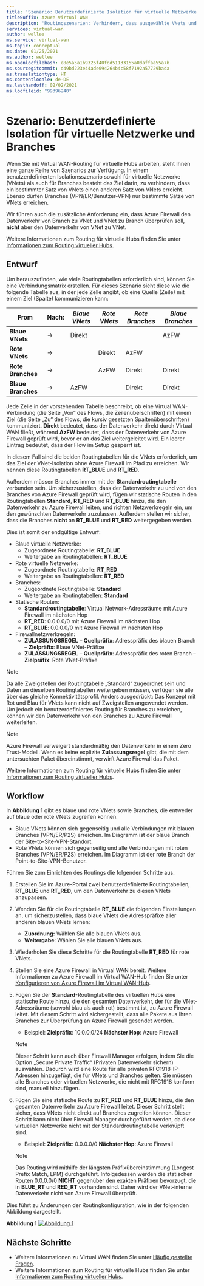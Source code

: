 ```yaml
---
title: 'Szenario: Benutzerdefinierte Isolation für virtuelle Netzwerke und Branches'
titleSuffix: Azure Virtual WAN
description: 'Routingszenarien: Verhindern, dass ausgewählte VNets und Branches einander erreichen können'
services: virtual-wan
author: wellee
ms.service: virtual-wan
ms.topic: conceptual
ms.date: 01/25/2021
ms.author: wellee
ms.openlocfilehash: e8e5a5a1b9325f40fdd51133155a0daffaa55a7b
ms.sourcegitcommit: d49bd223e44ade094264b4c58f7192a57729bada
ms.translationtype: HT
ms.contentlocale: de-DE
ms.lasthandoff: 02/02/2021
ms.locfileid: "99396240"
---
```

# <a name="scenario-custom-isolation-for-virtual-networks-and-branches"></a>Szenario: Benutzerdefinierte Isolation für virtuelle Netzwerke und Branches

Wenn Sie mit Virtual WAN-Routing für virtuelle Hubs arbeiten, steht Ihnen eine ganze Reihe von Szenarios zur Verfügung. In einem benutzerdefinierten Isolationsszenario sowohl für virtuelle Netzwerke (VNets) als auch für Branches besteht das Ziel darin, zu verhindern, dass ein bestimmter Satz von VNets einen anderen Satz von VNets erreicht. Ebenso dürfen Branches (VPN/ER/Benutzer-VPN) nur bestimmte Sätze von VNets erreichen.

Wir führen auch die zusätzliche Anforderung ein, dass Azure Firewall den Datenverkehr von Branch zu VNet und VNet zu Branch überprüfen soll, **nicht** aber den Datenverkehr von VNet zu VNet.  

Weitere Informationen zum Routing für virtuelle Hubs finden Sie unter [Informationen zum Routing virtueller Hubs](about-virtual-hub-routing.md).

## <a name="design"></a><a name="design"></a>Entwurf

Um herauszufinden, wie viele Routingtabellen erforderlich sind, können Sie eine Verbindungsmatrix erstellen. Für dieses Szenario sieht diese wie die folgende Tabelle aus, in der jede Zelle angibt, ob eine Quelle (Zeile) mit einem Ziel (Spalte) kommunizieren kann:

| From | Nach:| *Blaue VNets* | *Rote VNets* | *Rote Branches*| *Blaue Branches*| 
|---|---|---|---|---|---|
| **Blaue VNets** |   &#8594;|   Direkt     |           |   |  AzFW|
| **Rote VNets**  |   &#8594;|              |   Direkt  |  AzFW  | 
| **Rote Branches**   |   &#8594;|   |   AzFW  |  Direkt | Direkt
| **Blaue Branches**| &#8594;| AzFW  |   |Direkt   | Direkt

Jede Zelle in der vorstehenden Tabelle beschreibt, ob eine Virtual WAN-Verbindung (die Seite „Von“ des Flows, die Zeilenüberschriften) mit einem Ziel (die Seite „Zu“ des Flows, die kursiv gesetzten Spaltenüberschriften) kommuniziert. **Direkt** bedeutet, dass der Datenverkehr direkt durch Virtual WAN fließt, während **AzFW** bedeutet, dass der Datenverkehr von Azure Firewall geprüft wird, bevor er an das Ziel weitergeleitet wird. Ein leerer Eintrag bedeutet, dass der Flow im Setup gesperrt ist.

In diesem Fall sind die beiden Routingtabellen für die VNets erforderlich, um das Ziel der VNet-Isolation ohne Azure Firewall im Pfad zu erreichen. Wir nennen diese Routingtabellen **RT_BLUE** und **RT_RED**.

Außerdem müssen Branches immer mit der **Standardroutingtabelle** verbunden sein. Um sicherzustellen, dass der Datenverkehr zu und von den Branches von Azure Firewall geprüft wird, fügen wir statische Routen in den Routingtabellen **Standard**, **RT_RED** und **RT_BLUE** hinzu, die den Datenverkehr zu Azure Firewall leiten, und richten Netzwerkregeln ein, um den gewünschten Datenverkehr zuzulassen. Außerdem stellen wir sicher, dass die Branches **nicht** an **RT_BLUE** und **RT_RED** weitergegeben werden.

Dies ist somit der endgültige Entwurf:

* Blaue virtuelle Netzwerke:
  * Zugeordnete Routingtabelle: **RT_BLUE**
  * Weitergabe an Routingtabellen: **RT_BLUE**
* Rote virtuelle Netzwerke:
  * Zugeordnete Routingtabelle: **RT_RED**
  * Weitergabe an Routingtabellen: **RT_RED** 
* Branches:
  * Zugeordnete Routingtabelle: **Standard**
  * Weitergabe an Routingtabellen: **Standard**
* Statische Routen:
    * **Standardroutingtabelle**: Virtual Network-Adressräume mit Azure Firewall im nächsten Hop
    * **RT_RED**: 0.0.0.0/0 mit Azure Firewall im nächsten Hop
    * **RT_BLUE**: 0.0.0.0/0 mit Azure Firewall im nächsten Hop
* Firewallnetzwerkregeln:
    * **ZULASSUNGSREGEL** – **Quellpräfix**: Adresspräfix des blauen Branch – **Zielpräfix**: Blaue VNet-Präfixe 
    * **ZULASSUNGSREGEL** – **Quellpräfix**: Adresspräfix des roten Branch – **Zielpräfix**: Rote VNet-Präfixe

> [!NOTE]
> Da alle Zweigstellen der Routingtabelle „Standard“ zugeordnet sein und Daten an dieselben Routingtabellen weitergeben müssen, verfügen sie alle über das gleiche Konnektivitätsprofil. Anders ausgedrückt: Das Konzept mit Rot und Blau für VNets kann nicht auf Zweigstellen angewendet werden. Um jedoch ein benutzerdefiniertes Routing für Branches zu erreichen, können wir den Datenverkehr von den Branches zu Azure Firewall weiterleiten.

> [!NOTE]
> Azure Firewall verweigert standardmäßig den Datenverkehr in einem Zero Trust-Modell. Wenn es keine explizite **Zulassungsregel** gibt, die mit dem untersuchten Paket übereinstimmt, verwirft Azure Firewall das Paket.

Weitere Informationen zum Routing für virtuelle Hubs finden Sie unter [Informationen zum Routing virtueller Hubs](about-virtual-hub-routing.md).



## <a name="workflow"></a><a name="architecture"></a>Workflow

In **Abbildung 1** gibt es blaue und rote VNets sowie Branches, die entweder auf blaue oder rote VNets zugreifen können.

* Blaue VNets können sich gegenseitig und alle Verbindungen mit blauen Branches (VPN/ER/P2S) erreichen. Im Diagramm ist der blaue Branch der Site-to-Site-VPN-Standort.
* Rote VNets können sich gegenseitig und alle Verbindungen mit roten Branches (VPN/ER/P2S) erreichen. Im Diagramm ist der rote Branch der Point-to-Site-VPN-Benutzer.

Führen Sie zum Einrichten des Routings die folgenden Schritte aus.

1. Erstellen Sie im Azure-Portal zwei benutzerdefinierte Routingtabellen, **RT_BLUE** und **RT_RED**, um den Datenverkehr zu diesen VNets anzupassen.
2. Wenden Sie für die Routingtabelle **RT_BLUE** die folgenden Einstellungen an, um sicherzustellen, dass blaue VNets die Adresspräfixe aller anderen blauen VNets lernen:
   * **Zuordnung:** Wählen Sie alle blauen VNets aus.
   * **Weitergabe**: Wählen Sie alle blauen VNets aus.
3. Wiederholen Sie diese Schritte für die Routingtabelle **RT_RED** für rote VNets.
4. Stellen Sie eine Azure Firewall in Virtual WAN bereit. Weitere Informationen zu Azure Firewall im Virtual WAN-Hub finden Sie unter [Konfigurieren von Azure Firewall im Virtual WAN-Hub](howto-firewall.md).
5. Fügen Sie der **Standard**-Routingtabelle des virtuellen Hubs eine statische Route hinzu, die den gesamten Datenverkehr, der für die VNet-Adressräume (sowohl blau als auch rot) bestimmt ist, zu Azure Firewall leitet. Mit diesem Schritt wird sichergestellt, dass alle Pakete aus Ihren Branches zur Überprüfung an Azure Firewall gesendet werden.
    * Beispiel: **Zielpräfix**:  10.0.0.0/24 **Nächster Hop**: Azure Firewall
    >[!NOTE]
    > Dieser Schritt kann auch über Firewall Manager erfolgen, indem Sie die Option „Secure Private Traffic“ (Privaten Datenverkehr sichern) auswählen. Dadurch wird eine Route für alle privaten RFC1918-IP-Adressen hinzugefügt, die für VNets und Branches gelten. Sie müssen alle Branches oder virtuellen Netzwerke, die nicht mit RFC1918 konform sind, manuell hinzufügen. 

6. Fügen Sie eine statische Route zu **RT_RED** und **RT_BLUE** hinzu, die den gesamten Datenverkehr zu Azure Firewall leitet. Dieser Schritt stellt sicher, dass VNets nicht direkt auf Branches zugreifen können. Dieser Schritt kann nicht über Firewall Manager durchgeführt werden, da diese virtuellen Netzwerke nicht mit der Standardroutingtabelle verknüpft sind.
    * Beispiel: **Zielpräfix**: 0.0.0.0/0 **Nächster Hop**: Azure Firewall

    > [!NOTE]
    > Das Routing wird mithilfe der längsten Präfixübereinstimmung (Longest Prefix Match, LPM) durchgeführt. Infolgedessen werden die statischen Routen 0.0.0.0/0 **NICHT** gegenüber den exakten Präfixen bevorzugt, die in **BLUE_RT** und **RED_RT** vorhanden sind. Daher wird der VNet-interne Datenverkehr nicht von Azure Firewall überprüft.

Dies führt zu Änderungen der Routingkonfiguration, wie in der folgenden Abbildung dargestellt.

**Abbildung 1**
[ ![Abbildung 1](./media/routing-scenarios/custom-branch-vnet/custom-branch.png) ](./media/routing-scenarios/custom-branch-vnet/custom-branch.png#lightbox)

## <a name="next-steps"></a>Nächste Schritte

* Weitere Informationen zu Virtual WAN finden Sie unter [Häufig gestellte Fragen](virtual-wan-faq.md).
* Weitere Informationen zum Routing für virtuelle Hubs finden Sie unter [Informationen zum Routing virtueller Hubs](about-virtual-hub-routing.md).
